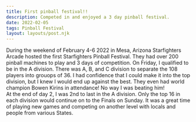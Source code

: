 ```yaml
---
title: First pinball festival!!
description: Competed in and enjoyed a 3 day pinball festival.
date: 2022-02-05
tags: Pinball Festival
layout: layouts/post.njk
---
```

During the weekend of February 4-6 2022 in Mesa, Arizona Starfighters Arcade hosted the first Starfighters Pinball Festival. They had over 200 pinball machines to play and 3 days of competition. On Friday, I qualified to be in the A division. There was A, B, and C division to separate the 108 players into grouops of 36.  I had confidence that I could make it into the top division, but I knew I would end up against the best. They even had world champion Bowen Kirins in attendance! No way I was beating him! 
<br>
At the end of day 2, I was 2nd to last in the A division. Only the top 16 in each division would continue on to the Finals on Sunday. It was a great time of playing new games and competing on another level with locals and people from various States.

